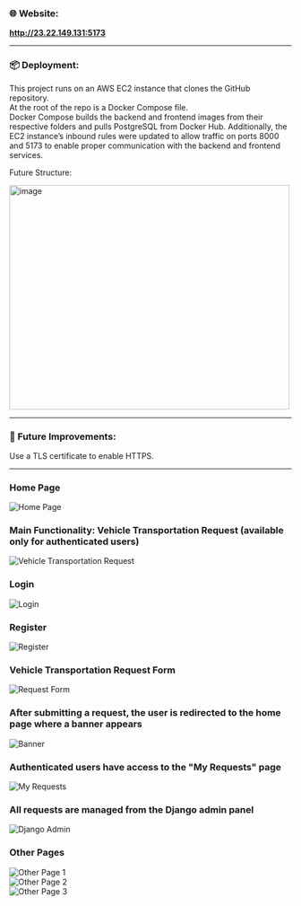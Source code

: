 ### 🌐 Website:
**http://23.22.149.131:5173**

---

### 📦 Deployment:
This project runs on an AWS EC2 instance that clones the GitHub repository.  
At the root of the repo is a Docker Compose file.  
Docker Compose builds the backend and frontend images from their respective folders and pulls PostgreSQL from Docker Hub.
Additionally, the EC2 instance’s inbound rules were updated to allow traffic on ports 8000 and 5173 to enable proper communication with the backend and frontend services.

Future Structure:

<img width="500" height="400" alt="image" src="https://github.com/user-attachments/assets/34c4902b-667a-4e6c-8937-5d9661b09251" />

---

### 🔐 Future Improvements:
Use a TLS certificate to enable HTTPS.

---

### Home Page  
![Home Page](https://github.com/user-attachments/assets/864f4672-7d53-4154-bb8a-83b970f0cf47)

### Main Functionality: Vehicle Transportation Request (available only for authenticated users)  
![Vehicle Transportation Request](https://github.com/user-attachments/assets/7d13e35f-5e1a-4747-af38-dbc5862c548a)

### Login  
![Login](https://github.com/user-attachments/assets/3e60d6d1-362c-4760-b049-6ab06a3be6b2)

### Register  
![Register](https://github.com/user-attachments/assets/13ec7d7b-63c8-499a-bbfd-8405529fc2c0)

### Vehicle Transportation Request Form  
![Request Form](https://github.com/user-attachments/assets/3532ed37-7375-4eca-b8e9-814fb038421f)

### After submitting a request, the user is redirected to the home page where a banner appears  
![Banner](https://github.com/user-attachments/assets/59371390-fabf-40fe-bfcc-e172d3f5576d)

### Authenticated users have access to the "My Requests" page  
![My Requests](https://github.com/user-attachments/assets/f3ba7f94-46a5-4a29-a0e1-12ef467f8bef)

### All requests are managed from the Django admin panel  
![Django Admin](https://github.com/user-attachments/assets/1280176b-1b4e-4738-bd54-defb5fc34a68)

### Other Pages  
![Other Page 1](https://github.com/user-attachments/assets/2a4f9d13-678f-41cd-abd2-87dd7a4b3c2f)  
![Other Page 2](https://github.com/user-attachments/assets/8194b4a1-b9c4-47d9-a777-468c429a416f)  
![Other Page 3](https://github.com/user-attachments/assets/01d9d588-a25a-45da-91f6-965017cd699a)
